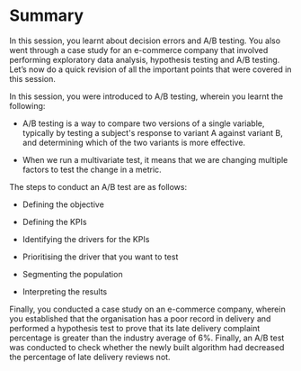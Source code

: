 # Summary

In this session, you learnt about decision errors and A/B testing. You also went through a case study for an e-commerce company that involved performing exploratory data analysis, hypothesis testing and A/B testing. Let’s now do a quick revision of all the important points that were covered in this session.

In this session, you were introduced to A/B testing, wherein you learnt the following:

- A/B testing is a way to compare two versions of a single variable, typically by testing a subject's response to variant A against variant B, and determining which of the two variants is more effective.

- When we run a multivariate test, it means that we are changing multiple factors to test the change in a metric.

The steps to conduct an A/B test are as follows:

- Defining the objective

- Defining the KPIs

- Identifying the drivers for the KPIs

- Prioritising the driver that you want to test

- Segmenting the population

- Interpreting the results

Finally, you conducted a case study on an e-commerce company, wherein you established that the organisation has a poor record in delivery and performed a hypothesis test to prove that its late delivery complaint percentage is greater than the industry average of 6%. Finally, an A/B test was conducted to check whether the newly built algorithm had decreased the percentage of late delivery reviews not.
